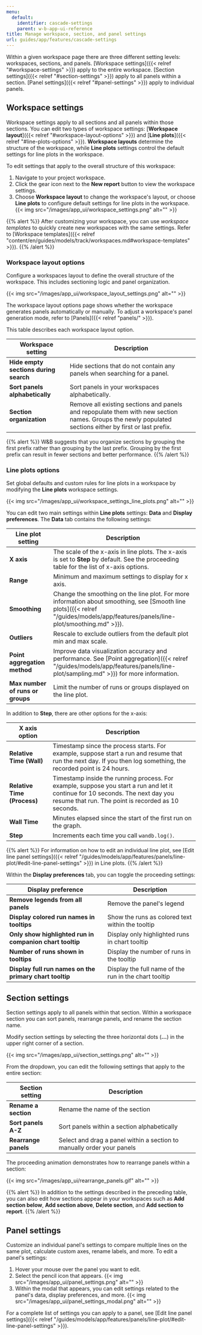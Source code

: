 ```yaml
---
menu:
  default:
    identifier: cascade-settings
    parent: w-b-app-ui-reference
title: Manage workspace, section, and panel settings
url: guides/app/features/cascade-settings
---
```


Within a given workspace page there are three different setting levels: workspaces, sections, and panels. [Workspace settings]({{< relref "#workspace-settings" >}}) apply to the entire workspace. [Section settings]({{< relref "#section-settings" >}}) apply to all panels within a section. [Panel settings]({{< relref "#panel-settings" >}}) apply to individual panels. 

## Workspace settings

Workspace settings apply to all sections and all panels within those sections. You can edit two types of workspace settings: [**Workspace layout**]({{< relref "#workspace-layout-options" >}}) and [**Line plots**]({{< relref "#line-plots-options" >}}). **Workspace layouts** determine the structure of the workspace, while **Line plots** settings control the default settings for line plots in the workspace.

To edit settings that apply to the overall structure of this workspace:

1. Navigate to your project workspace.
2. Click the gear icon next to the **New report** button to view the workspace settings.
3. Choose **Workspace layout** to change the workspace's layout, or choose **Line plots** to configure default settings for line plots in the workspace.
{{< img src="/images/app_ui/workspace_settings.png" alt="" >}}

{{% alert %}}
After customizing your workspace, you can use _workspace templates_ to quickly create new workspaces with the same settings. Refer to [Workspace templates]({{< relref "content/en/guides/models/track/workspaces.md#workspace-templates" >}}).
{{% /alert %}}

### Workspace layout options

Configure a workspaces layout to define the overall structure of the workspace. This includes sectioning logic and panel organization. 

{{< img src="/images/app_ui/workspace_layout_settings.png" alt="" >}}

The workspace layout options page shows whether the workspace generates panels automatically or manually. To adjust a workspace's panel generation mode, refer to [Panels]({{< relref "panels/" >}}).

This table describes each workspace layout option.

| Workspace setting | Description |
| ----- | ----- |
| **Hide empty sections during search** |  Hide sections that do not contain any panels when searching for a panel.|
| **Sort panels alphabetically** | Sort panels in your workspaces alphabetically. |
| **Section organization** | Remove all existing sections and panels and repopulate them with new section names. Groups the newly populated sections either by first or last prefix. |

{{% alert %}}
W&B suggests that you organize sections by grouping the first prefix rather than grouping by the last prefix. Grouping by the first prefix can result in fewer sections and better performance.
{{% /alert %}}

### Line plots options
Set global defaults and custom rules for line plots in a workspace by modifying the **Line plots** workspace settings.

{{< img src="/images/app_ui/workspace_settings_line_plots.png" alt="" >}}

You can edit two main settings within **Line plots** settings: **Data** and **Display preferences**. The **Data** tab contains the following settings:


| Line plot setting | Description |
| ----- | ----- |
| **X axis** |  The scale of the x-axis in line plots. The x-axis is set to **Step** by default. See the proceeding table for the list of x-axis options. |
| **Range** |  Minimum and maximum settings to display for x axis. |
| **Smoothing** | Change the smoothing on the line plot. For more information about smoothing, see [Smooth line plots]({{< relref "/guides/models/app/features/panels/line-plot/smoothing.md" >}}). |
| **Outliers** | Rescale to exclude outliers from the default plot min and max scale. |
| **Point aggregation method** | Improve data visualization accuracy and performance. See [Point aggregation]({{< relref "/guides/models/app/features/panels/line-plot/sampling.md" >}}) for more information. |
| **Max number of runs or groups** | Limit the number of runs or groups displayed on the line plot. |

In addition to **Step**, there are other options for the x-axis:

| X axis option | Description |
| ------------- | ----------- |
| **Relative Time (Wall)**| Timestamp since the process starts. For example, suppose start a run and resume that run the next day. If you then log something, the recorded point is 24 hours.|
| **Relative Time (Process)** | Timestamp inside the running process. For example, suppose you start a run and let it continue for 10 seconds. The next day you resume that run. The point is recorded as 10 seconds. |
| **Wall Time** | Minutes elapsed since the start of the first run on the graph. |
| **Step** | Increments each time you call `wandb.log()`.|



{{% alert %}}
For information on how to edit an individual line plot, see [Edit line panel settings]({{< relref "/guides/models/app/features/panels/line-plot/#edit-line-panel-settings" >}}) in Line plots. 
{{% /alert %}}


Within the **Display preferences** tab, you can toggle the proceeding settings:

| Display preference | Description |
| ----- | ----- |
| **Remove legends from all panels** | Remove the panel's legend |
| **Display colored run names in tooltips** | Show the runs as colored text within the tooltip |
| **Only show highlighted run in companion chart tooltip** | Display only highlighted runs in chart tooltip |
| **Number of runs shown in tooltips** | Display the number of runs in the tooltip |
| **Display full run names on the primary chart tooltip**| Display the full name of the run in the chart tooltip |




## Section settings

Section settings apply to all panels within that section. Within a workspace section you can sort panels, rearrange panels, and rename the section name.

Modify section settings by selecting the three horizontal dots (**...**) in the upper right corner of a section.

{{< img src="/images/app_ui/section_settings.png" alt="" >}}

From the dropdown, you can edit the following settings that apply to the entire section:

| Section setting | Description |
| ----- | ----- |
| **Rename a section** | Rename the name of the section |
| **Sort panels A-Z** | Sort panels within a section alphabetically |
| **Rearrange panels** | Select and drag a panel within a section to manually order your panels |

The proceeding animation demonstrates how to rearrange panels within a section:

{{< img src="/images/app_ui/rearrange_panels.gif" alt="" >}}

{{% alert %}}
In addition to the settings described in the preceding table, you can also edit how sections appear in your workspaces such as **Add section below**, **Add section above**, **Delete section**, and **Add section to report**. 
{{% /alert %}}

## Panel settings

Customize an individual panel's settings to compare multiple lines on the same plot, calculate custom axes, rename labels, and more. To edit a panel's settings:

1. Hover your mouse over the panel you want to edit. 
2. Select the pencil icon that appears.
{{< img src="/images/app_ui/panel_settings.png" alt="" >}}
3. Within the modal that appears, you can edit settings related to the panel's data, display preferences, and more.
{{< img src="/images/app_ui/panel_settings_modal.png" alt="" >}}

For a complete list of settings you can apply to a panel, see [Edit line panel settings]({{< relref "/guides/models/app/features/panels/line-plot/#edit-line-panel-settings" >}}).